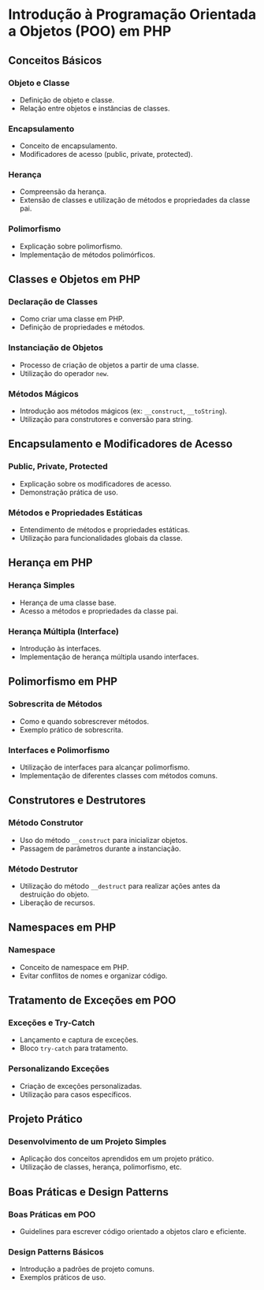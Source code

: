 # Introdução à Programação Orientada a Objetos (POO) em PHP

## Conceitos Básicos

### Objeto e Classe
- Definição de objeto e classe.
- Relação entre objetos e instâncias de classes.

### Encapsulamento
- Conceito de encapsulamento.
- Modificadores de acesso (public, private, protected).

### Herança
- Compreensão da herança.
- Extensão de classes e utilização de métodos e propriedades da classe pai.

### Polimorfismo
- Explicação sobre polimorfismo.
- Implementação de métodos polimórficos.

## Classes e Objetos em PHP

### Declaração de Classes
- Como criar uma classe em PHP.
- Definição de propriedades e métodos.

### Instanciação de Objetos
- Processo de criação de objetos a partir de uma classe.
- Utilização do operador `new`.

### Métodos Mágicos
- Introdução aos métodos mágicos (ex: `__construct`, `__toString`).
- Utilização para construtores e conversão para string.

## Encapsulamento e Modificadores de Acesso

### Public, Private, Protected
- Explicação sobre os modificadores de acesso.
- Demonstração prática de uso.

### Métodos e Propriedades Estáticas
- Entendimento de métodos e propriedades estáticas.
- Utilização para funcionalidades globais da classe.

## Herança em PHP

### Herança Simples
- Herança de uma classe base.
- Acesso a métodos e propriedades da classe pai.

### Herança Múltipla (Interface)
- Introdução às interfaces.
- Implementação de herança múltipla usando interfaces.

## Polimorfismo em PHP

### Sobrescrita de Métodos
- Como e quando sobrescrever métodos.
- Exemplo prático de sobrescrita.

### Interfaces e Polimorfismo
- Utilização de interfaces para alcançar polimorfismo.
- Implementação de diferentes classes com métodos comuns.

## Construtores e Destrutores

### Método Construtor
- Uso do método `__construct` para inicializar objetos.
- Passagem de parâmetros durante a instanciação.

### Método Destrutor
- Utilização do método `__destruct` para realizar ações antes da destruição do objeto.
- Liberação de recursos.

## Namespaces em PHP

### Namespace
- Conceito de namespace em PHP.
- Evitar conflitos de nomes e organizar código.

## Tratamento de Exceções em POO

### Exceções e Try-Catch
- Lançamento e captura de exceções.
- Bloco `try-catch` para tratamento.

### Personalizando Exceções
- Criação de exceções personalizadas.
- Utilização para casos específicos.

## Projeto Prático

### Desenvolvimento de um Projeto Simples
- Aplicação dos conceitos aprendidos em um projeto prático.
- Utilização de classes, herança, polimorfismo, etc.

## Boas Práticas e Design Patterns

### Boas Práticas em POO
- Guidelines para escrever código orientado a objetos claro e eficiente.

### Design Patterns Básicos
- Introdução a padrões de projeto comuns.
- Exemplos práticos de uso.
